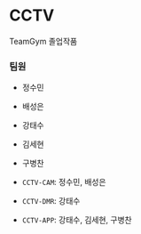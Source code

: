 # CCTV

TeamGym 졸업작품
### 팀원
- 정수민
- 배성은
- 강태수
- 김세현
- 구병찬

- `CCTV-CAM`: 정수민, 배성은
- `CCTV-DMR`: 강태수
- `CCTV-APP`: 강태수, 김세현, 구병찬
